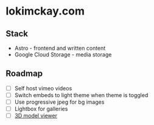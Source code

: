 # lokimckay.com

## Stack

- Astro - frontend and written content
- Google Cloud Storage - media storage

## Roadmap

- [ ] Self host vimeo videos
- [ ] Switch embeds to light theme when theme is toggled
- [ ] Use progressive jpeg for bg images
- [ ] Lightbox for galleries
- [ ] [3D model viewer](https://github.com/google/model-viewer/tree/master/packages/model-viewer)

